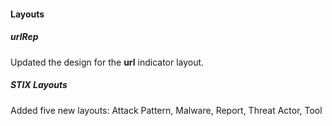
#### Layouts
##### urlRep
Updated the design for the **url** indicator layout.

##### STIX Layouts
Added five new layouts: Attack Pattern, Malware, Report, Threat Actor, Tool